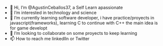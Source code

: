 - 👋 Hi, I’m @AgustinCeballos37, a Self Learn apassionate
- 👀 I’m interested in technology and science 
- 🌱 I’m currently learning software developer, i have practice/proyects in javascript(frameworks), learning C to continue with C++ the main idea is for game developt
- 💞️ I’m looking to collaborate on some proyects to keep learning
- 📫 How to reach me linkedlIn or Twitter

<!---
AgustinCeballos37/AgustinCeballos37 is a ✨ special ✨ repository because its `README.md` (this file) appears on your GitHub profile.
You can click the Preview link to take a look at your changes.
--->
